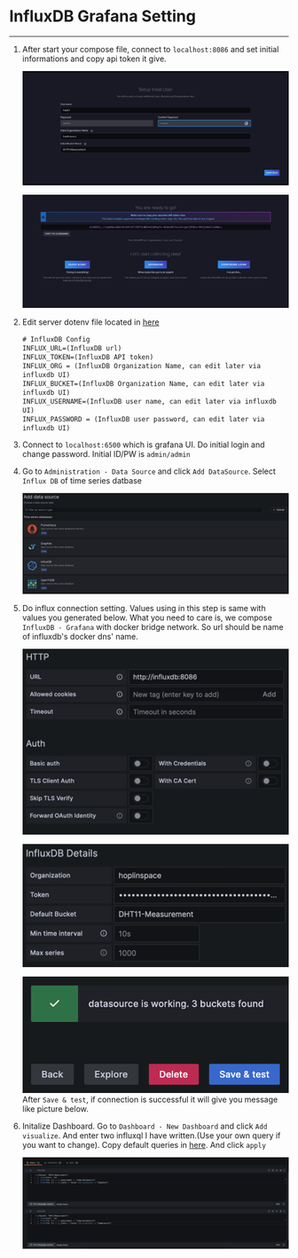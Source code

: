 # InfluxDB Grafana Setting

---

1. After start your compose file, connect to `localhost:8086` and set initial informations and copy api token it give.

   ![img](../img/influx-init.png)

   ![img](../img/influx-api-token.png)

2. Edit server dotenv file located in [here](../server-dotenv/)

   ```
   # InfluxDB Config
   INFLUX_URL=(InfluxDB url)
   INFLUX_TOKEN=(InfluxDB API token)
   INFLUX_ORG = (InfluxDB Organization Name, can edit later via influxdb UI)
   INFLUX_BUCKET=(InfluxDB Organization Name, can edit later via influxdb UI)
   INFLUX_USERNAME=(InfluxDB user name, can edit later via influxdb UI)
   INFLUX_PASSWORD = (InfluxDB user password, can edit later via influxdb UI)
   ```

3. Connect to `localhost:6500` which is grafana UI. Do initial login and change password. Initial ID/PW is `admin/admin`

4. Go to `Administration - Data Source` and click `Add DataSource`. Select `Influx DB` of time series datbase

   ![img](../img/influx-select.png)

5. Do influx connection setting. Values using in this step is same with values you generated below. What you need to care is, we compose `InfluxDB - Grafana` with docker bridge network. So url should be name of influxdb's docker dns' name.

   ![img](../img/grafana-ds-1.png)

   ![img](../img/grafana-ds-2.png)

   ![img](../img/grafana-ds-3.png)
   After `Save & test`, if connection is successful it will give you message like picture below.

6. Initalize Dashboard. Go to `Dashboard - New Dashboard` and click `Add visualize`. And enter two influxql I have written.(Use your own query if you want to change). Copy default queries in [here](../server-influx-grafana-compose/grafana/). And click `apply`

   ![img](../img/grafana-query.png)
